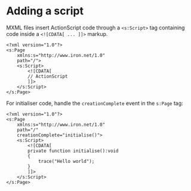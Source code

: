 # Adding a script

MXML files insert ActionScript code through a `<s:Script>` tag containing code inside a `<![CDATA[ ... ]]>` markup.

```mxml
<?xml version="1.0"?>
<s:Page
    xmlns:s="http://www.iron.net/1.0"
    path="/">
    <s:Script>
        <![CDATA[
        // ActionScript
        ]]>
    </s:Script>
</s:Page>
```

For initialiser code, handle the `creationComplete` event in the `s:Page` tag:

```mxml
<?xml version="1.0"?>
<s:Page
    xmlns:s="http://www.iron.net/1.0"
    path="/"
    creationComplete="initialise()">
    <s:Script>
        <![CDATA[
        private function initialise():void
        {
            trace("Hello world");
        }
        ]]>
    </s:Script>
</s:Page>
```